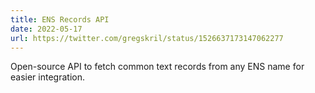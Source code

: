 ```yaml
---
title: ENS Records API
date: 2022-05-17
url: https://twitter.com/gregskril/status/1526637173147062277
---
```


Open-source API to fetch common text records from any ENS name for easier integration.